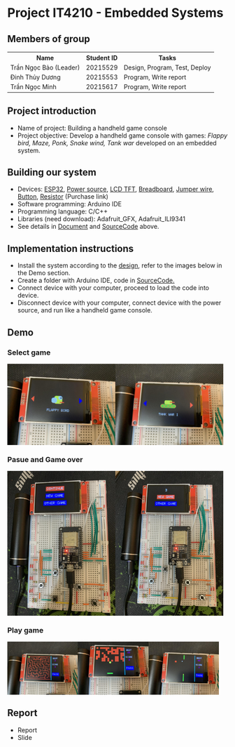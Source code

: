 # Project IT4210 - Embedded Systems 

## Members of group
<table>
  <tr>
    <th>Name</th>
    <th>Student ID</th>
    <th>Tasks</th>
  </tr>
<tr>
  <td>Trần Ngọc Bảo (Leader)</td>
  <td>20215529</td>
  <td>Design, Program, Test, Deploy</td>
</tr>
<tr>
  <td>Đinh Thủy Dương</td>
  <td>20215553</td>
  <td>Program, Write report</td>
</tr>
<tr>
  <td>Trần Ngọc Minh</td>
  <td>20215617</td>
  <td>Program, Write report</td>
</tr>
</table>

## Project introduction
<ul>
  <li>Name of project: Building a handheld game console</li>
  <li>Project objective: Develop a handheld game console with games: <i>Flappy bird, Maze, Ponk, Snake wind, Tank war</i> developed on an embedded system.</li>
</ul>

## Building our system
<ul>
  <li>Devices: <a href="https://shopee.vn/product/998840499/25102448000?gad_source=1&gclid=CjwKCAjwtqmwBhBVEiwAL-WAYbnMxwZQDm9fk00HxRfWjFlJKWXaHKOCJTDKrnXnKy0T-Iwja7U9ixoCLvAQAvD_BwE">ESP32</a>, 
    <a href="https://shopee.vn/product/456730649/18586243283?gad_source=1&gclid=CjwKCAjwtqmwBhBVEiwAL-WAYQNYLloviRYzzmT7JmjX98A13Mxzj_oOUkGLenlpYa4UCQFTyuB2NxoCrbEQAvD_BwE">Power source</a>, 
    <a href="https://shopee.vn/product/578443443/12563858999?gad_source=1&gclid=CjwKCAjwtqmwBhBVEiwAL-WAYafajGVEyI0WBIR2qSKG0j96_jMRyZTGnVg2nx4EjDhK-5KC5fklUBoCBrEQAvD_BwE">LCD TFT</a>, 
    <a href="https://shopee.vn/product/176393725/5601776577?gad_source=1&gclid=CjwKCAjwtqmwBhBVEiwAL-WAYTP7uJDDzuygzGsoMXc6MNg92Qbw7MDDTCufehCs43qxlzKeR5ZtaxoC-8AQAvD_BwE">Breadboard</a>, 
    <a href="https://shopee.vn/product/252855327/3652008955?gad_source=1&gclid=CjwKCAjwtqmwBhBVEiwAL-WAYVDGQ3EsTE8CK78vvNfv7ikCyH5lptp6cVnozWxJvQ3cMDyLuvlmFBoC3bIQAvD_BwE">Jumper wire</a>, 
    <a href="https://shopee.vn/product/104103144/11544461454?gad_source=1&gclid=CjwKCAjwtqmwBhBVEiwAL-WAYQkf0y6WBPpMEaz3ToA4wabKz-23GfNzlsV0mlo2wv2Wbz7Cw9tciBoCb7IQAvD_BwE">Button</a>, 
    <a href="https://shopee.vn/product/397654714/4297391862?gad_source=1&gclid=CjwKCAjwtqmwBhBVEiwAL-WAYVNS61l5V1Sd8-BVD2_I24HnmyO4Y_YVtb7dmaiqhWshqkVdRkjTvBoC0-QQAvD_BwE">Resistor</a> (Purchase link)</li>
  <li>Software programming: Arduino IDE</li>
  <li>Programming language: C/C++</li>
  <li>Libraries (need download): Adafruit_GFX, Adafruit_ILI9341</li>
  <li>See details in <a href="https://github.com/Tran-Ngoc-Bao/HandheldGameConsole/tree/master/Document">Document</a> and <a href="https://github.com/Tran-Ngoc-Bao/HandheldGameConsole/tree/master/SourceCode">SourceCode</a> above.</li>
</ul>

## Implementation instructions
<ul>
  <li>Install the system according to the <a href="https://github.com/Tran-Ngoc-Bao/HandheldGameConsole/blob/master/Document/Design/Circuit.png">design</a>, refer to the images below in the Demo section.</li>
  <li>Create a folder with Arduino IDE, code in <a href="https://github.com/Tran-Ngoc-Bao/HandheldGameConsole/tree/master/SourceCode">SourceCode.</a></li>
  <li>Connect device with your computer, proceed to load the code into device.</a></li>
  <li>Disconnect device with your computer, connect device with the power source, and run like a handheld game console.</a></li>
</ul>

## Demo
### Select game
<div style="display:flex">
  <img style="width:49%" src="https://github.com/Tran-Ngoc-Bao/HandheldGameConsole/blob/master/Illustration/FlappyBird.jpeg">
  <img style="width:49%" src="https://github.com/Tran-Ngoc-Bao/HandheldGameConsole/blob/master/Illustration/TankWar.jpeg">
</div>

### Pasue and Game over
<div style="display:flex">
  <img style="width:49%" src="https://github.com/Tran-Ngoc-Bao/HandheldGameConsole/blob/master/Illustration/Pause.jpeg">
  <img style="width:49%" src="https://github.com/Tran-Ngoc-Bao/HandheldGameConsole/blob/master/Illustration/GameOver.jpeg">
</div>

### Play game
<div style="display:flex">
  <img style="width:32%" src="https://github.com/Tran-Ngoc-Bao/HandheldGameConsole/blob/master/Illustration/Maze.jpeg">
  <img style="width:32%" src="https://github.com/Tran-Ngoc-Bao/HandheldGameConsole/blob/master/Illustration/Ponk.jpeg">
  <img style="width:32%" src="https://github.com/Tran-Ngoc-Bao/HandheldGameConsole/blob/master/Illustration/SnakeWind.jpeg">
</div>

## Report
<ul>
  <li>Report</li>
  <li>Slide</li>
</ul>
